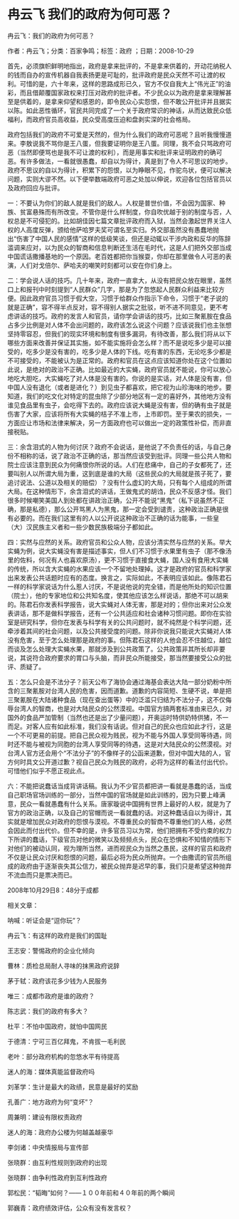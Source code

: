# 冉云飞  我们的政府为何可恶？    
    
冉云飞：我们的政府为何可恶？    
作者：冉云飞；分类：百家争鸣；标签：政府 ；日期：2008-10-29    
首先，必须旗帜鲜明地指出，政府是拿来批评的，不是拿来供着的，开动花纳税人的钱而自办的宣传机器自我表扬更是可耻的，批评政府是民众天然不可让渡的权利。可惜的是，六十年来，这样的思路成形已久，官方不仅自我大上“伟光正”的油彩，而且借颠覆国家政权来打压对政府的批评者。不少民众以为政府是拿来理解甚至是供着的，是拿来仰望和感恩的，即令民众心实怨恨，但不敢公开批评并且据实以陈。如此恶性循环，官民共同完成了一个关于政府常识的神话，从而达致民众低福利，而政府官员高收益，民众受高度压迫和盘剥实深的社会格局。    
政府包括我们的政府不可爱是天然的，但为什么我们的政府可恶呢？且听我慢慢道来。李敖说我不骂你是王八蛋，但我要证明你是王八蛋。同理，我不会只骂政府可恶（当然即便骂也是我不可让渡的权利），而是用事实和批评来证明政府的确可恶。有许多做法，一看就很愚蠢，却自以为得计，真是到了令人不可思议的地步。政府不思议的自以为得计，积累下的怨恨，以为睁眼不见，作驼鸟状，便可以解决问题，实则大谬不然。以下便举数端政府可恶之处加以伸说，欢迎各位包括官员以及政府回应与批评。    
一：不要认为你们的敌人就是我们的敌人。人权是普世价值，不会因为国家、种族、贫富悬殊而有所改变。不管你是什么样制度，你自吹优越于别的制度与否，人权总是不可侵犯的。比如胡佳因七篇文章批评政府而入狱，当然会激起世界关注人权的人高度反弹，颁给他萨哈罗夫奖可谓名至实归。外交部虽然没有愚蠢地抛出“伤害了中国人民的感情”这样的低级笑谈，但还是动辄以干涉内政和反华的陈辞滥调来应对，以为民众的智商和信息判断还生活在毛时代，这是人们把外交部当成中国谎话撒播基地的一个原因。老百姓都把你当猴耍，你却在那里做令人可恶的表演，人们对戈倍尔、萨哈夫的嘲笑时刻都可以安在你们身上。    
二：学会说人话的技巧。几十年来，政府一直拿大，从没有把民众放在眼里，虽然口上和报刊中时刻提到“人民群众”几字，那是为了忽悠起人民群众利益来比较方便。因此政府官员习惯于假大空，习惯于给群众作指示下命令，习惯于“老子说的就是正确”，容不得半点反对，容不得别人据实之批驳，听不进不同意见，更不考虑讲话的技巧。政府的发言人和官员，请你学会讲话的技巧，比如三聚氰胺在食品占多少比例是对人体不会出问题的，政府该怎么说这个问题？应该说我们也主张想坚持零容忍，但我们的现实环境和制度有很多漏洞，有待改善，那么我们将从以下哪些方面来改善并保证其实施，如不能实施将会怎么样？而不是说吃多少是可以接受的，吃多少是没有害的，吃多少是人体的下线。吃有害的东西，无论吃多少都是不可接受的，不能被认为是正常的。政府和官员在这点应该知道你处在这个位置如此说，是绝对的政治不正确。比如最近的大实蝇，政府官员就不能说，你可以放心地吃大胆吃，大实蝇吃了对人体是没有害的。你说的是实话，对人体是没有害，但中国人没有退化（或者是进化？）到见虫子都喜欢，把它视为山珍海味的地步。要知道，我们的吃文化对特定的昆虫除了少部分地区有一定的喜好外，其他地方没有谁见食品里有虫子，会吃得下去的。政府应该说大蝇是没有害，但的确有虫子就是伤害了大家，应该将所有大实蝇的桔子不准上市，上市即罚。至于果农的损失，一方面应让市场和法律来解决，另一方面政府也可以做出一定的政策性补偿，而非直接税贴。    
三：余含泪式的人物为何讨厌？政府不会说话，是他说了不负责任的话，与自己身份不相称的话，说了政治不正确的话，那当然应该受到批评。同理一些公共人物和院士应该注意到民众为何痛恨你所说的话。人们在悲痛中，自己的子女都死了，还要叫别人以所谓大局为重，这到底是谁的大局（这些民众的大局就是孩子死了，要追讨说法、公道以及相关的赔偿）？没有什么虚幻的大局，只有每个人组成的所谓大局。在这种情形下，余含泪式的讲话，王做鬼式的胡诌，民众不反感才怪。我们很多时候嘲笑美国人到处都在讲政治正确，公开不能说“黑鬼”（私下说虽然不正确，那是私德），那么公开骂黑人为黑鬼，那一定会受到谴责，这种政治正确是很有必要的。而在我们这里有的人以公开说这种政治不正确的话为能事，一些皇（大）汉民族主义者和一些少数民族极端分子都如此。    
四：实然与应然的关系。政府官员和公众人物，应该分清实然与应然的关系。举大实蝇为例，说大实蝇没有害是描述事实，但人们不习惯于水果里有虫子（那不像汤里的佐料，何况有人也喜欢原汤），更不习惯于直接食大蝇，国人没有食用大实蝇的传统，所以含大实蝇的水果应该一个不留地处理掉。这才是政府的官员和科学家出来发表公共话题时应有的态度。换言之，实际如此，不表明应该如此。像陈君石一样的科学家说话为什么惹人讨厌，不是说他说的完全错，而是他所处的知识位置（院士），他的专家地位和公共知名度，使其他应该怎么样说话，那绝不可以胡来的。陈君石你发表科学报告，说大实蝇对人体无害，那是对的；但你出来对公众发表讲话，那不是做科学报告，还有一个公共适应和社会诸种习惯问题。即你在实验室是研究科学，但你在发表与科学有关的公共问题时，就不纯然是个科学问题，还牵涉着其间的社会问题，以及公共接受度的问题。除非你说我只能说大实蝇对人体没有危害，至于怎么处理那是政府的事。但陈君石这样的人他会忍不住越位，越位而谈及怎么处理大实蝇水果，那就涉及到公共政策了。公共政策非其所长却非要说，其说符合政府要求的胃口与头脑，而非民众所能接受，那当然要接受公众的批评、质疑了。    
五：怎么只会是不法分子？前天公布了海协会通过海基会表达大陆一部分奶粉中所含的三聚氰胺对台湾人民的危害，因而道歉。道歉的内容简短、生硬不说，单是把三聚氰胺在大陆诸种食品（现在查出蛋等）中的泛滥只归结为不法分子，这不仅侮辱台湾人的智商，也是对大陆民众的公然漠视。中国官方搞两套标准由来已久，对国外的食品严加管制（当然也还是出了少量问题），开奥运时特供奶特供猪，不一而足。对客人应有如此标准，我们没有话说。但对自己的民众也应如此才行，这是一个不可更易的前提。把自己民众视为贱民，视为不能与外国人享受同等待遇，同时还不能与被视为同胞的台湾人享受同等的待遇，这是对大陆民众的公然漠视。对台湾人官方还会用个“不法分子”的不像样子的公函来道歉，但对中国大陆的人，官方何时具文公开道过歉？视自己民众为贱民的政府，必将为这样的看法付出代价。可惜他们似乎不愿正视此点。    
六：不能把说蠢话当成背讲话稿。我认为不少官员都把讲一看就是愚蠢的话，当成自己职场官场训练的一部分，当然中国的官场就是如此训练的，因为只要上峰满意，民众一看就愚蠢有什么关系。唐家璇说中国拥有世界上最好的人权，就是为了官方的政治正确，以及自己的官帽而说一看就蠢的话。对这种蠢话自以为得计，其实就是增加民众对政府的怨恨与漠视。不尊重民众的智商不尊重他们的人格，必然会因此而付出代价。但不幸的是，许多官员习以为常，他们把拥有不受约束的权力下所讲的蠢话，下级官员对他的微笑以及频频点头，民众在恐惧和不知情的情形下对他们的被动认同，视为理所当然，进而视民众为当然之愚民，这样的官员和政府不仅是让民众讨厌和怨恨的问题，最后必将为民众所抛弃。一个由撒谎的官员所组成的政府由于逐渐丧失其公信力，被民众抛弃是迟早的事，我们只是希望这种抛弃不流血而只是票决而已。    
2008年10月29日8：48分于成都    
    
相关文章：    
呐喊：听证会是“逗你玩”？    
冉云飞：有这样的政府是我们的国耻    
王志安：警惕政府的企业化倾向    
曹林：质检总局耐人寻味的抹黑政府说辞    
茅于轼：政府该花多少钱为人民服务    
唯三：成都市政府是谁的政府？    
陈志武：我们的政府有多大？    
杜平：不怕中国政府，就怕中国网民    
于德清：宁可三百亿拜鬼，不肯拔一毛利民    
老叶：部分政府机构的忽悠水平有待提高    
迷人的海：媒体真能监督政府吗    
刘革学：生计是最大的政绩，民意是最好的奖励    
孔善广：地方政府为何“变坏”？    
周兼明：建设有限权责政府    
迷人的海：政府办公楼为何越盖越豪华    
李剑诸：中央情报局与宣传部    
张晓群：由互利性规则到政府的出现    
张晓群：由争利性政府到互利性政府    
郭松民：“韬晦”如何？——１００年前和４０年前的两个瞬间    
郭巍青：政府绩效评估，公众有没有发言权？